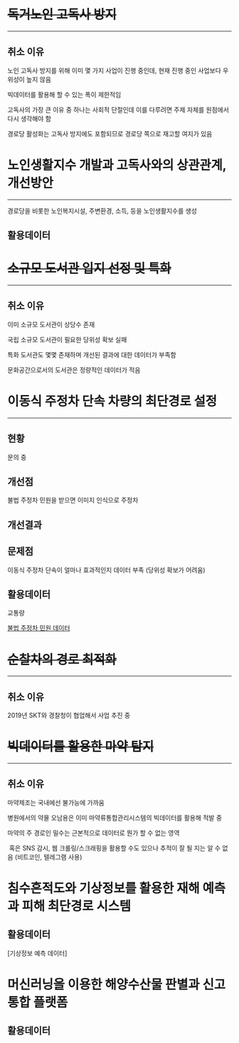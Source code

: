 # ~~독거노인 고독사 방지~~

---



## 취소 이유

노인 고독사 방지를 위해 이미 몇 가지 사업이 진행 중인데, 현재 진행 중인 사업보다 우위성이 높지 않음

빅데이터를 활용해 할 수 있는 폭이 제한적임

고독사의 가장 큰 이유 중 하나는 사회적 단절인데 이를 다루려면 주제 자체를 원점에서 다시 생각해야 함

경로당 활성화는 고독사 방지에도 포함되므로 경로당 쪽으로 재고할 여지가 있음



# 노인생활지수 개발과 고독사와의 상관관계, 개선방안

---



경로당을 비롯한 노인복지시설, 주변환경, 소득, 등을 노인생활지수를 생성





## 활용데이터



# ~~소규모 도서관 입지 선정 및 특화~~

---



## 취소 이유

이미 소규모 도서관이 상당수 존재

국립 소규모 도서관이 필요한 당위성 확보 실패

특화 도서관도 몇몇 존재하며 개선된 결과에 대한 데이터가 부족함

문화공간으로서의 도서관은 정량적인 데이터가 적음



# 이동식 주정차 단속 차량의 최단경로 설정

---



## 현황

문의 중



## 개선점

불법 주정차 민원을 받으면 이미지 인식으로 주정차 



## 개선결과





## 문제점

이동식 주정차 단속이 얼마나 효과적인지 데이터 부족 (당위성 확보가 어려움)



## 활용데이터

교통량

[불법 주정차 민원 데이터](https://bigdata.epeople.go.kr/bigdata/bigMainPage.npaid#)





# ~~순찰차의 경로 최적화~~

---



## 취소 이유

2019년 SKT와 경찰청이 협업해서 사업 추진 중



# ~~빅데이터를 활용한 마약 탐지~~

---



## 취소 이유

마약제조는 국내에선 불가능에 가까움

병원에서의 약물 오남용은 이미 마약류통합관리시스템의 빅데이터를 활용해 적발 중

마약의 주 경로인 밀수는 근본적으로 데이터로 뭔가 할 수 없는 영역

​	혹은 SNS 감시, 웹 크롤링/스크래핑을 활용할 수도 있으나 추적이 잘 될 지는 알 수 없음 (비트코인, 텔레그램 사용)





# 침수흔적도와 기상정보를 활용한 재해 예측과 피해 최단경로 시스템



## 활용데이터

[기상정보 예측 데이터]



# 머신러닝을 이용한 해양수산물 판별과 신고 통합 플랫폼

## 활용데이터











